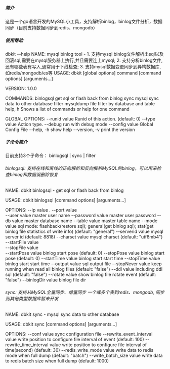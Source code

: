 ##### 简介
这是一个go语言开发的MySQL小工具，支持解析binlog，binlog文件分析，数据同步（目前支持数据同步到redis、mongodb）

##### 使用帮助
dbkit --help
NAME:
   mysql binlog tool - 1. 支持mysql binlog文件解析出sql以及回滚sql,需要在mysql服务器上执行,并且需要连上mysql;
        2. 支持分析binlog文件,还有哪些表有写入,通常用于下线检查;
        3. 支持mysql数据变更同步到异构数据库,如redis/mongodb/es等
USAGE:
   dbkit [global options] command [command options] [arguments...]

VERSION:
   1.0.0

COMMANDS:
   binlogsql  get sql or flash back from binlog
   sync       mysql sync data to other database
   filter     mysqldump file filter by database and table
   help, h    Shows a list of commands or help for one command

GLOBAL OPTIONS:
   --runid value   Runid of this action. (default: 0)
   --type value    Action type.
   --debug         run with debug mode
   --config value  Global Config File
   --help, -h      show help
   --version, -v   print the version

##### 子命令简介
目前支持3个子命令： binlogsql | sync | filter

###### binlogsql: 支持在线和离线的正向解析和反向解析MySQL的binlog，可以用来检查binlog和数据误删除恢复
NAME:
   dbkit binlogsql - get sql or flash back from binlog

USAGE:
   dbkit binlogsql [command options] [arguments...]

OPTIONS:
   --ip value         .
   --port value       
   --user value       master user name
   --password value   master user password
   --db value         master database name
   --table value      master table name
   --mode value       sql mode: flashback(restore sql); general(get binlog sql); stat(get binlog file statistics of write info) (default: "general")
   --serverid value   mysql server id (default: 8818)
   --charset value    mysql charset (default: "utf8mb4")
   --startFile value  
   --stopFile value   
   --startPose value  binlog start pose (default: 0)
   --stopPose value   binlog start pose (default: 0)
   --startTime value  binlog start start time
   --stopTime value   binlog start start time
   --output value     sql output file
   --stopNever value  keep running when read all binlog files (default: "false")
   --ddl value        including ddl sql (default: "false")
   --rotate value     show binlog file rotate event (default: "false")
   --binlogDir value  binlog file dir

###### sync: 支持从MySQL全量同步、增量同步 一个或多个表到redis、mongodb, 同步到其他类型数据库暂未开发
NAME:
   dbkit sync - mysql sync data to other database

USAGE:
   dbkit sync [command options] [arguments...]

OPTIONS:
   --conf value                    sync configuration file
   --rewrite_event_interval value  write position to configure file interval of event (default: 100)
   --rewrite_time_interval value   write position to configure file interval of time(second) (default: 30)
   --redis_write_mode value        write data to redis mode when full dump  (default: "batch")
   --write_batch_size value        write data to redis batch size when full dump (default: 1000)   
